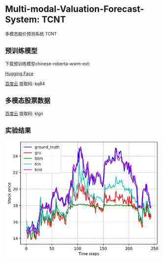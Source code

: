 # Multi-modal-Valuation-Forecast-System: TCNT
多模态股价预测系统 TCNT

## 预训练模型
下载预训练模型chinese-roberta-wwm-ext:

[Hugging Face](https://huggingface.co/hfl/chinese-roberta-wwm-ext)

[百度云](https://pan.baidu.com/s/1pOHj0VViGEd2ECN8kg0mcA) 提取码: kq84

## 多模态股票数据

[百度云](https://pan.baidu.com/s/18uiEOH4LSrK8Dbeq7vFmJg) 提取码: klgn

## 实验结果

![result](imgs/result_compare.png)
